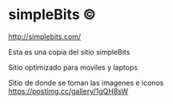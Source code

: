 # simpleBits &copy;
http://simplebits.com/

Esta es una copia del sitio simpleBits

Sitio optimizado para moviles y laptops

Sitio de donde se toman las imagenes e iconos
https://postimg.cc/gallery/1gQH8sW
